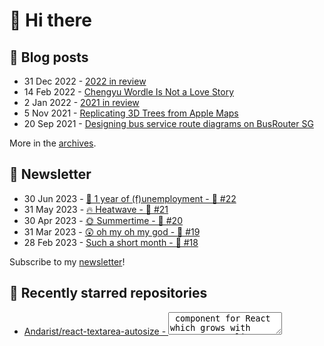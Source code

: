 # 👋 Hi there

## 📝 Blog posts

<!-- feed start -->
- 31 Dec 2022 - [2022 in review](https://cheeaun.com/blog/2022/12/2022-in-review/)
- 14 Feb 2022 - [Chengyu Wordle Is Not a Love Story](https://cheeaun.com/blog/2022/02/chengyu-wordle-is-not-a-love-story/)
- 2 Jan 2022 - [2021 in review](https://cheeaun.com/blog/2022/01/2021-in-review/)
- 5 Nov 2021 - [Replicating 3D Trees from Apple Maps](https://cheeaun.com/blog/2021/11/replicating-3d-trees-apple-maps/)
- 20 Sep 2021 - [Designing bus service route diagrams on BusRouter SG](https://cheeaun.com/blog/2021/09/bus-service-route-diagrams-busrouter-sg/)
<!-- feed end -->

More in the [archives](https://cheeaun.com/blog/archives/).

## 📰 Newsletter

<!-- newsletter start -->
- 30 Jun 2023 - [🎂 1 year of (f)unemployment - 🥫 #22](https://cheeaun.substack.com/p/1-year-of-funemployment-22)
- 31 May 2023 - [🔥 Heatwave - 🥫 #21](https://cheeaun.substack.com/p/heatwave-21)
- 30 Apr 2023 - [🌞 Summertime - 🥫 #20](https://cheeaun.substack.com/p/summertime-20)
- 31 Mar 2023 - [😲 oh my oh my god - 🥫 #19](https://cheeaun.substack.com/p/oh-my-oh-my-god-19)
- 28 Feb 2023 - [Such a short month - 🥫 #18](https://cheeaun.substack.com/p/such-a-short-month-18)
<!-- newsletter end -->

Subscribe to my [newsletter](https://cheeaun.substack.com/)!

## 🌟 Recently starred repositories

<!-- starred repos start -->
- [Andarist/react-textarea-autosize - <textarea /> component for React which grows with content](https://github.com/Andarist/react-textarea-autosize)
- [mend/togithub.com](https://github.com/mend/togithub.com)
- [junhoyeo/threads-api - Unofficial, Reverse-Engineered Node.js/TypeScript client for Meta's Threads. Web UI Included.](https://github.com/junhoyeo/threads-api)
- [InternLM/InternLM - InternLM has open-sourced a 7 billion parameter base model, a chat model tailored for practical scenarios and the training system.](https://github.com/InternLM/InternLM)
- [kudoai/chatgpt.js - 🤖 A powerful client-side JavaScript library for ChatGPT](https://github.com/kudoai/chatgpt.js)
- [StandingPadAnimations/phanpy-tauri - The phanpy web client, now as a Tauri app!](https://github.com/StandingPadAnimations/phanpy-tauri)
- [mozzius/community-handles - community handles for bluesky](https://github.com/mozzius/community-handles)
- [rystaf/mlmym - a familiar desktop experience for lemmy](https://github.com/rystaf/mlmym)
- [chearon/scrollbugs - List of known browser bugs/inconsistencies involving CSS layouts with scrollbars](https://github.com/chearon/scrollbugs)
- [vasturiano/d3-force-3d - Force-directed graph layout in 1D, 2D or 3D using velocity Verlet integration.](https://github.com/vasturiano/d3-force-3d)
- [chakra-ui/panda - 🐼 Universal, Type-Safe, CSS-in-JS Framework for Product Teams ⚡️](https://github.com/chakra-ui/panda)
- [github/mona-sans - Mona Sans, a variable font from GitHub](https://github.com/github/mona-sans)
- [imgly/background-removal-js - Remove backgrounds from images directly in the browser environment with ease and no additional costs or privacy concerns. Explore an interactive demo.](https://github.com/imgly/background-removal-js)
- [chat2db/Chat2DB - 🔥 🔥 🔥 An intelligent and versatile general-purpose SQL client and reporting tool for databases which integrates ChatGPT capabilities.(智能的通用数据库SQL客户端和报表工具)](https://github.com/chat2db/Chat2DB)
- [privatenumber/pkg-size.dev - 📦🔍 Find the true size of an npm package](https://github.com/privatenumber/pkg-size.dev)
<!-- starred repos end -->

See more of [my starred repos](https://github.com/stars/cheeaun/).
